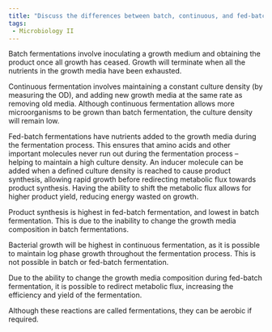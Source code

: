 ```yaml
---
title: "Discuss the differences between batch, continuous, and fed-batch fermentation methods in industrial microbiology. How do these methods impact bacterial growth and product synthesis? "
tags:
 - Microbiology II
---
```

Batch fermentations involve inoculating a growth medium and obtaining the product once all growth has ceased. Growth will terminate when all the nutrients in the growth media have been exhausted.  

Continuous fermentation involves maintaining a constant culture density (by measuring the OD), and adding new growth media at the same rate as removing old media. Although continuous fermentation allows more microorganisms to be grown than batch fermentation, the culture density will remain low.  

Fed-batch fermentations have nutrients added to the growth media during the fermentation process. This ensures that amino acids and other important molecules never run out during the fermentation process – helping to maintain a high culture density. An inducer molecule can be added when a defined culture density is reached to cause product synthesis, allowing rapid growth before redirecting metabolic flux towards product synthesis. Having the ability to shift the metabolic flux allows for higher product yield, reducing energy wasted on growth.  

Product synthesis is highest in fed-batch fermentation, and lowest in batch fermentation. This is due to the inability to change the growth media composition in batch fermentations.  

Bacterial growth will be highest in continuous fermentation, as it is possible to maintain log phase growth throughout the fermentation process. This is not possible in batch or fed-batch fermentation.  

Due to the ability to change the growth media composition during fed-batch fermentation, it is possible to redirect metabolic flux, increasing the efficiency and yield of the fermentation.  

Although these reactions are called fermentations, they can be aerobic if required.  
